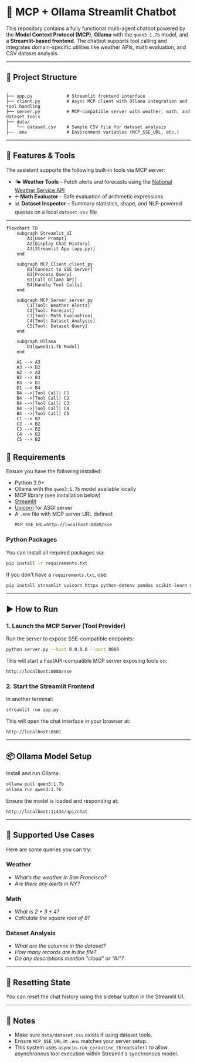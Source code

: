 
# 🧠 MCP + Ollama Streamlit Chatbot

This repository contains a fully functional multi-agent chatbot powered by the **Model Context Protocol (MCP)**, **Ollama** with the `qwen3:1.7b` model, and a **Streamlit-based frontend**. The chatbot supports tool calling and integrates domain-specific utilities like weather APIs, math evaluation, and CSV dataset analysis.

---

## 📁 Project Structure

```
.
├── app.py             # Streamlit frontend interface
├── client.py          # Async MCP client with Ollama integration and tool handling
├── server.py          # MCP-compatible server with weather, math, and dataset tools
├── data/
│   └── dataset.csv    # Sample CSV file for dataset analysis
├── .env               # Environment variables (MCP_SSE_URL, etc.)
```

---

## 🧰 Features & Tools

The assistant supports the following built-in tools via MCP server:

- 🌤️ **Weather Tools** – Fetch alerts and forecasts using the [National Weather Service API](https://www.weather.gov/documentation/services-web-api)
- ➗ **Math Evaluator** – Safe evaluation of arithmetic expressions
- 📊 **Dataset Inspector** – Summary statistics, shape, and NLP-powered queries on a local `dataset.csv` file

---




```mermaid
flowchart TD
    subgraph Streamlit_UI
        A1[User Prompt]
        A2[Display Chat History]
        A3[Streamlit App (app.py)]
    end

    subgraph MCP_Client_client_py
        B1[Connect to SSE Server]
        B2[Process Query]
        B3[Call Ollama API]
        B4[Handle Tool Calls]
    end

    subgraph MCP_Server_server_py
        C1[Tool: Weather Alerts]
        C2[Tool: Forecast]
        C3[Tool: Math Evaluation]
        C4[Tool: Dataset Analysis]
        C5[Tool: Dataset Query]
    end

    subgraph Ollama
        D1[qwen3:1.7b Model]
    end

    A1 --> A3
    A3 --> B2
    A2 --> A3
    B2 --> B3
    B3 --> D1
    D1 --> B4
    B4 -->|Tool Call| C1
    B4 -->|Tool Call| C2
    B4 -->|Tool Call| C3
    B4 -->|Tool Call| C4
    B4 -->|Tool Call| C5
    C1 --> B2
    C2 --> B2
    C3 --> B2
    C4 --> B2
    C5 --> B2
```





## 🔧 Requirements

Ensure you have the following installed:

- Python 3.9+
- Ollama with the `qwen3:1.7b` model available locally
- MCP library (see installation below)
- [Streamlit](https://streamlit.io)
- [Uvicorn](https://www.uvicorn.org/) for ASGI server
- A `.env` file with MCP server URL defined:
  ```env
  MCP_SSE_URL=http://localhost:8080/sse
  ```

### Python Packages

You can install all required packages via:

```bash
pip install -r requirements.txt
```

If you don't have a `requirements.txt`, use:

```bash
pip install streamlit uvicorn httpx python-dotenv pandas scikit-learn mcp
```

---

## ▶️ How to Run

### 1. Launch the MCP Server (Tool Provider)

Run the server to expose SSE-compatible endpoints:

```bash
python server.py --host 0.0.0.0 --port 8080
```

This will start a FastAPI-compatible MCP server exposing tools on:
```
http://localhost:8080/sse
```

### 2. Start the Streamlit Frontend

In another terminal:

```bash
streamlit run app.py
```

This will open the chat interface in your browser at:
```
http://localhost:8501
```

---

## 📦 Ollama Model Setup

Install and run Ollama:

```bash
ollama pull qwen3:1.7b
ollama run qwen3:1.7b
```

Ensure the model is loaded and responding at:
```
http://localhost:11434/api/chat
```

---

## 🧪 Supported Use Cases

Here are some queries you can try:

### Weather
- *What’s the weather in San Francisco?*
- *Are there any alerts in NY?*

### Math
- *What is 2 + 3 * 4?*
- *Calculate the square root of 81*

### Dataset Analysis
- *What are the columns in the dataset?*
- *How many records are in the file?*
- *Do any descriptions mention "cloud" or "AI"?*

---

## 🧼 Resetting State

You can reset the chat history using the sidebar button in the Streamlit UI.

---

## 📁 Notes

- Make sure `data/dataset.csv` exists if using dataset tools.
- Ensure `MCP_SSE_URL` in `.env` matches your server setup.
- This system uses `asyncio.run_coroutine_threadsafe()` to allow asynchronous tool execution within Streamlit's synchronous model.
